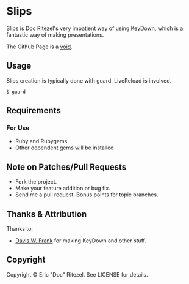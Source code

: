 # Slips

Slips is Doc Ritezel's very impatient way of using [KeyDown](http://github.com/infews/keydown), which is a fantastic way of making presentations.

The Github Page is a [void](http://ohrite.github.com/slips).

## Usage

Slips creation is typically done with guard.  LiveReload is involved.

    $ guard

## Requirements

### For Use

   * Ruby and Rubygems
   * Other dependent gems will be installed

## Note on Patches/Pull Requests
 
  * Fork the project.
  * Make your feature addition or bug fix.
  * Send me a pull request. Bonus points for topic branches.

## Thanks & Attribution

Thanks to:

* [Davis W. Frank](http://twitter.com/dwfrank) for making KeyDown and other stuff.

## Copyright

Copyright &copy; Eric "Doc" Ritezel. See LICENSE for details.